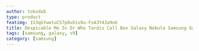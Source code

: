 ```yaml
---
author: tokodab
type: product
featimg: 1S3qGYwwtuCS7p0uXiv8u-FsA3Y43a9oU
title: Despicable Me In Dr Who Tardis Call Box Galaxy Nebula Samsung Galaxy S9 Case
tags: [samsung, galaxy, s9]
category: [samsung]
---
```

